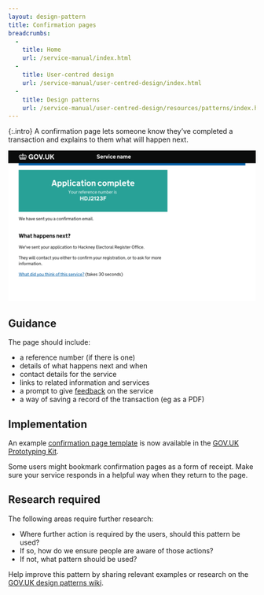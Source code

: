 ```yaml
---
layout: design-pattern
title: Confirmation pages
breadcrumbs:
  -
    title: Home
    url: /service-manual/index.html
  -
    title: User-centred design
    url: /service-manual/user-centred-design/index.html
  -
    title: Design patterns
    url: /service-manual/user-centred-design/resources/patterns/index.html
---
```


{:.intro}
A confirmation page lets someone know they’ve completed a transaction and explains to them what will happen next.

<div class="example">
  <a href="http://govuk-prototype-kit.herokuapp.com/examples/confirmation-page">
    <img src="/service-manual/assets/images/design-patterns/confirmation-page.png" alt="An example of a confirmation page">
  </a>
</div>

<h2 class="heading-36" id="section-1">Guidance</h2>

The page should include:

* a reference number (if there is one)
* details of what happens next and when
* contact details for the service
* links to related information and services
* a prompt to give [feedback](/service-manual/user-centred-design/resources/patterns/feedback-pages) on the service
* a way of saving a record of the transaction (eg as a PDF)


<h2 class="heading-36" id="section-2">Implementation</h2>

An example [confirmation page template](http://govuk-prototype-kit.herokuapp.com/examples/confirmation) is now available in the [GOV.UK Prototyping Kit](https://github.com/alphagov/govuk_prototype_kit).

Some users might bookmark confirmation pages as a form of receipt. Make sure your service responds in a helpful way when they return to the page.


<h2 class="heading-36" id="section-3">Research required</h2>

The following areas require further research:

* Where further action is required by the users, should this pattern be used?
* If so, how do we ensure people are aware of those actions?
* If not, what pattern should be used?

Help improve this pattern by sharing relevant examples or research on the [GOV.UK design patterns wiki](https://designpatterns.hackpad.com/Transaction-end-pages-xkOPGx6R1iM).




